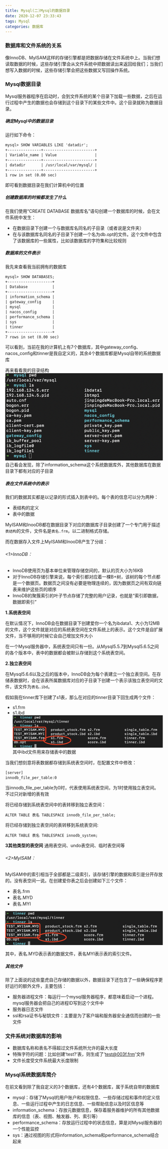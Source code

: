 ```yaml
---
title: Mysql(二)Mysql的数据目录
date: 2020-12-07 23:33:43
tags: Mysql
categories: 数据库
---
```

<meta name="referrer" content="no-referrer" />

### 数据库和文件系统的关系

像InnoDB、MyISAM这样的存储引擎都是把数据存储在文件系统中上。当我们想读取数据的时候，这些存储引擎会从文件系统中把数据读出来返回给我们；当我们想写入数据的时候，这些存储引擎会把这些数据又写回操作系统。

  

### Mysql数据目录

Mysql服务器程序在启动时，会到文件系统的某个目录下加载一些数据，之后在运行过程中产生的数据也会存储到这个目录下的某些文件中。这个目录就称为数据目录。

##### 确定Mysql中的数据目录
运行如下命令：
```
mysql> SHOW VARIABLES LIKE 'datadir';
+---------------+-----------------------+
| Variable_name | Value                 |
+---------------+-----------------------+
| datadir       | /usr/local/var/mysql/ |
+---------------+-----------------------+
1 row in set (0.00 sec)
```
即可看到数据目录在我们计算机中的位置

##### 创建数据库的时候都发生了什么
在我们使用“CREATE DATABASE 数据库名”语句创建一个数据库的时候，会在文件系统中发生：
- 在数据目录下创建一个与数据库名同名的子目录（或者说是文件夹）
- 在与该数据库名同名的子目录下创建一个名为db.opt的文件。这个文件中包含了该数据库的一些属性，比如该数据库的字符集和比较规则

##### 数据库的文件表示
我先来查看我当前拥有的数据库
```
mysql> SHOW DATABASES;
+--------------------+
| Database           |
+--------------------+
| information_schema |
| gateway_config     |
| mysql              |
| nacos_config       |
| performance_schema |
| sys                |
| tinner             |
+--------------------+
7 rows in set (0.00 sec)
```
可以看到，当前在我的计算机上有7个数据库，其中gateway_config、nacos_config和tinner是我自定义的，其余4个数据库都是Mysql自带的系统数据库

再来看看我的目录结构
![目录结构](Mysql-二-Mysql的数据目录/1.png)
自己看会发现，除了information_schema这个系统数据库外，其他数据库在数据目录下都有对应的子目录

##### 表在文件系统中的表示

我们的数据其实都是以记录的形式插入到表中的。每个表的信息可以分为两种：
- 表结构的定义
- 表中的数据

MyISAM和InooDB都在数据目录下对应的数据库子目录创建了一个专门用于描述`表结构`的文件，文件名是`表名.frm`，以二进制格式存储。

而在数据存入文件上MyISAM和InooDB产生了分歧：

###### <1>InnoDB：

- InnoDB使用页为基本单位来管理存储空间的，默认的页大小为16KB
- 对于InnoDB存储引擎来说，每个索引都对应着一棵B+树，该树的每个节点都是一个数据页。数据页之间没有必要是物理连续的，因为数据页之间有双向链表来维护这些页的顺序
- InnoDB的聚簇索引的叶子节点存储了完整的用户记录，也就是“索引即数据，数据即索引”

**1.系统表空间**

在默认情况下，InnoDB会在数据目录下创建爱你一个名为ibdata1、大小为12MB的文件，这个文件就是对应的系统表空间在文件系统上的表示。这个文件是自扩展文件，当不够用的时候它会自己增加文件大小

在一个Mysql服务器中，系统表空间只有一份。从Mysql5.5.7到Mysql5.6.5之间的各个版本中，表中的数据都会被默认存储到这个系统表空间。

**2.独立表空间**

在Mysql5.6.6以及之后的版本中，InnoDB会为每个表建立一个独立表空间。在存储表数据时，会在该表所属数据库对应的子目录下创建一个表示该独立表空间的文件，该文件为`表名.ibd`。

假如我在tinner库下创建了s1表，那么在对应的tinner目录下回生成两个文件：
- s1.frm
- s1.ibd
![innodb](Mysql-二-Mysql的数据目录/2.png)
其中ibd文件用来存储表中的数据

当我们想刻意将表数据都存储到系统表空间时，在配置文件中修改：
```
[server]
innodb_file_per_table:0
```
当innodb_file_per_table为0时，代表使用系统表空间，为1时使用独立表空间。不过只对新增的表有效

将已经存储到系统表空间中的表转移到独立表空间：
```
ALTER TABLE 表名 TABLESPACE innodb_file_per_table;
```

将已经存储到独立表空间的表转移到系统表空间:
```
ALTER TABLE 表名 TABLESPACE innodb_system;
```

**3其他类型的表空间**
通用表空间、undo表空间、临时表空间等

###### <2>MyISAM：

MyISAM中的索引相当于全部都是二级索引，该存储引擎的数据和索引是分开存放的。没有表空间一说。在创建爱你表之后会创建如下三个文件：
- 表名.frm
- 表名.MYD
- 表名.MYI

![myisam](Mysql-二-Mysql的数据目录/2.png)

其中，表名.MYD表示表的数据文件，表名MYI表示表的索引文件。

##### 其他文件

除了上面说的这些童虎自己存储的数据以外，数据目录下还包含了一些确保程序更好运行的额外文件，主要包括：
- 服务器进程文件：每运行一个mysql服务器程序，都意味着启动一个进程。mysql服务器会把自己的进程ID写到这个文件中
- 服务器日志文件
- ssl和rsa证书与秘钥文件：主要是为了客户端和服务器安全通信而创建的一些文件

### 文件系统对数据库的影响

- 数据库名称和表名不得超过文件系统所允许的最大长度
- 特殊字符的问题：比如创建‘test?’表，则生成了'test@003f.frm'文件
- 文件长度受文件系统最大长度限制

### Mysql系统数据库简介

在前文看到除了我自定义的3个数据库，还有4个数据库，属于系统自带的数据库
- mysql：存储了Mysql的用户账户和权限信息、一些存储过程和事件的定义信息、一些运行过程中产生的日志信息、一些帮助信息以及时区信息等
- information_schema：存放元数据信息，保存着服务器维护的所有其他数据库的信息（表、视图、触发器、列、索引等）
- performance_schema：存放运行过程中的状态信息，算是对Mysql服务器的一个性能监控
- sys：通过视图的形式将information_schema和performance_schema结合起来




